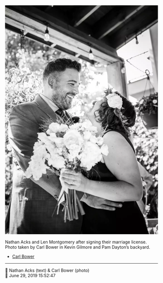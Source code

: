 ![Nathan Acks and Len Montgomery after signing their marriage license](assets/2019-06-29-set-1-the-ceremony-41.webp)

Nathan Acks and Len Montgomery after signing their marriage license. Photo taken by Carl Bower in Kevin Gilmore and Pam Dayton’s backyard.

* [Carl Bower](https://carlbowerphotos.com)

- - - -

<span aria-hidden="true">👥</span> Nathan Acks (text) & Carl Bower (photo)  
<span aria-hidden="true">📅</span> June 29, 2019 15:52:47
